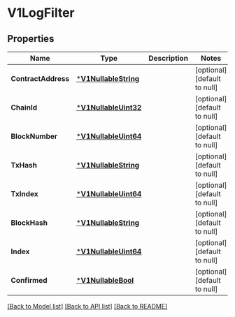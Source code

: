 # V1LogFilter

## Properties
Name | Type | Description | Notes
------------ | ------------- | ------------- | -------------
**ContractAddress** | [***V1NullableString**](v1NullableString.md) |  | [optional] [default to null]
**ChainId** | [***V1NullableUint32**](v1NullableUint32.md) |  | [optional] [default to null]
**BlockNumber** | [***V1NullableUint64**](v1NullableUint64.md) |  | [optional] [default to null]
**TxHash** | [***V1NullableString**](v1NullableString.md) |  | [optional] [default to null]
**TxIndex** | [***V1NullableUint64**](v1NullableUint64.md) |  | [optional] [default to null]
**BlockHash** | [***V1NullableString**](v1NullableString.md) |  | [optional] [default to null]
**Index** | [***V1NullableUint64**](v1NullableUint64.md) |  | [optional] [default to null]
**Confirmed** | [***V1NullableBool**](v1NullableBool.md) |  | [optional] [default to null]

[[Back to Model list]](../README.md#documentation-for-models) [[Back to API list]](../README.md#documentation-for-api-endpoints) [[Back to README]](../README.md)

